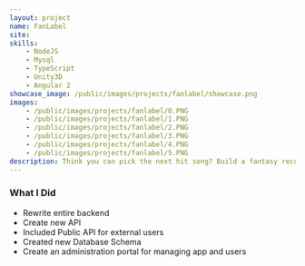 ```yaml
---
layout: project
name: FanLabel
site: 
skills:
    - NodeJS
    - Mysql
    - TypeScript
    - Unity3D
    - Angular 2
showcase_image: /public/images/projects/fanlabel/showcase.png
images:
    - /public/images/projects/fanlabel/0.PNG
    - /public/images/projects/fanlabel/1.PNG
    - /public/images/projects/fanlabel/2.PNG
    - /public/images/projects/fanlabel/3.PNG
    - /public/images/projects/fanlabel/4.PNG
    - /public/images/projects/fanlabel/5.PNG
description: Think you can pick the next hit song? Build a fantasy record label with songs by big name artists and new acts. Prove you’ve got what it takes to be the next music mogul!
---
```


### What I Did

* Rewrite entire backend
* Create new API
* Included Public API for external users
* Created new Database Schema
* Create an administration portal for managing app and users
